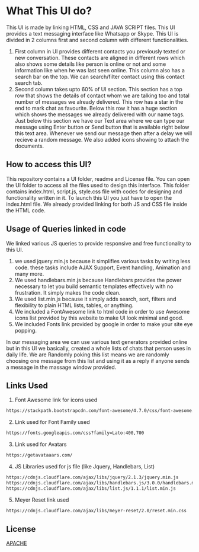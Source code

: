 # **What This UI do?**

This UI is made by linking HTML, CSS and JAVA SCRIPT files. This UI provides a text messaging interface like Whatsapp or Skype.
This UI is divided in 2 columns first and second column with different functionalities.

1) First column in UI provides different contacts you previously texted or new conversation. These contacts are aligned in different rows
which also shows some details like person is online or not and some information like when he was last seen online. This column also has
a search bar on the top. We can search/filter contact using this contact search tab. 
2) Second column takes upto 60% of UI section. This section has a top row that shows the details of contact whom we are talking too and 
total number of messages we already delivered. This row has a star in the end to mark chat as favourite.
Below this row it has a huge section which shows the messages we already delivered with our name tags. Just below this section we have our 
Text area where we can type our message using Enter button or Send button that is available right below this text area. Whenever we send 
our message then after a delay we will recieve a random message. We also added icons showing to attach the documents.

## How to access this UI?

This repository contains a UI folder, readme and License file. You can open the UI folder to access all the files used to design this interface. This folder contains index.html, script.js, style.css file with codes for designing and functionality written in it. To launch this UI you just have to open the index.html file. We already provided linking for both JS and CSS file inside the HTML code.

## Usage of Queries linked in code
We linked various JS queries to provide responsive and free functionality to this UI.
1) we used jquery.min.js because it simplifies various tasks by writing less code.
these tasks include AJAX Support, Event handling, Animation and many more.
2) We used handlebars.min.js because Handlebars provides the power necessary to let you build semantic templates effectively with no frustration. It simply makes the code clean.
3) We used list.min.js because it simply adds search, sort, filters and flexibility to plain HTML lists, tables, or anything.
4) We included a FontAwesome link to html code in order to use Awesome icons list provided by this website to make UI look minimal and good.
5) We included Fonts link provided by google in order to make your site eye popping.

In our messaging area we can use various text generators provided online but in this UI we basically, created a whole lists of chats that person uses in daily life. We are Randomly poking this list means we are randomly choosing one message from this list and using it as a reply if anyone sends a message in the massage window provided.

## Links Used 

1) Font Awesome link for icons used

```bash
https://stackpath.bootstrapcdn.com/font-awesome/4.7.0/css/font-awesome.min.css
```
2) Link used for Font Family used
```bash
https://fonts.googleapis.com/css?family=Lato:400,700
```
3) Link used for Avatars
```bash
https://getavataaars.com/
```
4) JS Libraries used for js file (like Jquery, Handlebars, List) 
```bash
https://cdnjs.cloudflare.com/ajax/libs/jquery/2.1.3/jquery.min.js
https://cdnjs.cloudflare.com/ajax/libs/handlebars.js/3.0.0/handlebars.min.js
https://cdnjs.cloudflare.com/ajax/libs/list.js/1.1.1/list.min.js
```
5) Meyer Reset link used
```bash
https://cdnjs.cloudflare.com/ajax/libs/meyer-reset/2.0/reset.min.css
```


## License
[APACHE](http://www.apache.org/licenses/)
